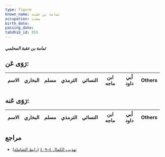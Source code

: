 ```yaml
---
type: figure
known_name: ثمامة بن عقبة
occupation: محدث
birth_date:
passing_date:
tahdhib_id: 855
---
```

##### ثمامة بن عقبة المحلمي

## رَوَى عَن:
| الاسم | البخاري | مسلم | الترمذي | النسائي | ابن ماجه | أبي داود | Others |
| ----- | ------- | ---- | ------- | ------- | -------- | -------- | ------ |
## رَوَى عَنه:
| الاسم | البخاري | مسلم | الترمذي | النسائي | ابن ماجه | أبي داود | Others |
| ----- | ------- | ---- | ------- | ------- | -------- | -------- | ------ |
## مراجع
- [تهذيب الكمال ٤-٤٠٩](obsidian://open?vault=Tahdhib-al-Kamal&file=Figures/٨٥٥-ثمامة%20بن%20عقبة%20المحلمي) ([رابط الشاملة](https://shamela.ws/book/3722/1923))